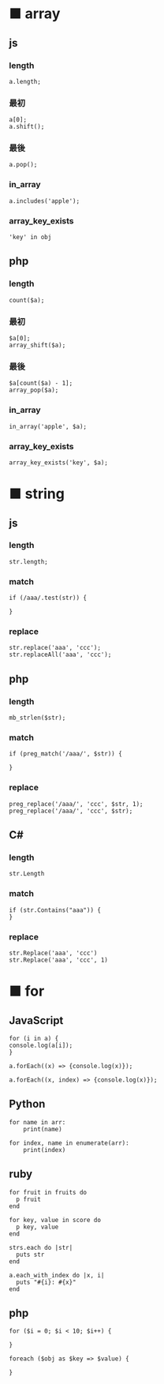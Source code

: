 # ■ array
## js
### length
```
a.length;
```
### 最初
```
a[0];
a.shift();
```

### 最後
```
a.pop();
```

### in_array
```
a.includes('apple');
```

### array_key_exists
```
'key' in obj
```

## php
### length
```
count($a);
```
### 最初
```
$a[0];
array_shift($a);
```

### 最後
```
$a[count($a) - 1];
array_pop($a);
```

### in_array
```
in_array('apple', $a);
```

### array_key_exists
```
array_key_exists('key', $a);
```

# ■ string
## js
### length
```
str.length;
```

### match
```
if (/aaa/.test(str)) {

}
```

### replace
```
str.replace('aaa', 'ccc');
str.replaceAll('aaa', 'ccc');
```

## php
### length
```
mb_strlen($str);
```

### match
```
if (preg_match('/aaa/', $str)) {

}
```

### replace
```
preg_replace('/aaa/', 'ccc', $str, 1);
preg_replace('/aaa/', 'ccc', $str);
```

## C#
### length
```
str.Length
```

### match
```
if (str.Contains("aaa")) {
}
```

### replace
```
str.Replace('aaa', 'ccc')
str.Replace('aaa', 'ccc', 1)
```

# ■ for
## JavaScript
```
for (i in a) {
console.log(a[i]);
}

a.forEach((x) => {console.log(x)});

a.forEach((x, index) => {console.log(x)});
```

## Python
```
for name in arr:
    print(name)
    
for index, name in enumerate(arr):
    print(index)
```

## ruby
```
for fruit in fruits do  
  p fruit 
end

for key, value in score do
  p key, value
end

strs.each do |str|
  puts str
end

a.each_with_index do |x, i|
  puts "#{i}: #{x}"
end
```

## php
```
for ($i = 0; $i < 10; $i++) {

}

foreach ($obj as $key => $value) {

}
```
